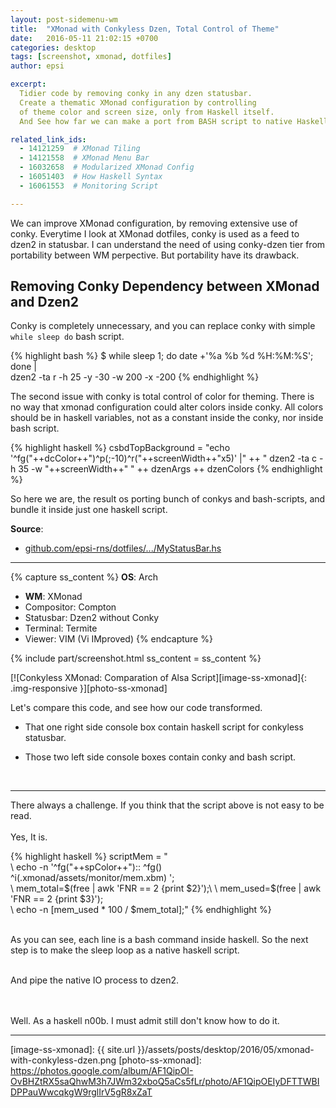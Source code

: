 ```yaml
---
layout: post-sidemenu-wm
title:  "XMonad with Conkyless Dzen, Total Control of Theme"
date:   2016-05-11 21:02:15 +0700
categories: desktop
tags: [screenshot, xmonad, dotfiles]
author: epsi

excerpt:
  Tidier code by removing conky in any dzen statusbar.
  Create a thematic XMonad configuration by controlling 
  of theme color and screen size, only from Haskell itself.
  And See how far we can make a port from BASH script to native Haskell.

related_link_ids: 
  - 14121259  # XMonad Tiling
  - 14121558  # XMonad Menu Bar
  - 16032658  # Modularized XMonad Config
  - 16051403  # How Haskell Syntax
  - 16061553  # Monitoring Script

---
```


We can improve XMonad configuration, by removing extensive use of conky.
Everytime I look at XMonad dotfiles, conky is used as a feed to dzen2 in statusbar. 
I can understand the need of using conky-dzen tier from portability between WM perpective.
But portability have its drawback.

## Removing Conky Dependency between XMonad and Dzen2

Conky is completely unnecessary,
and you can replace conky with simple <code>while sleep do</code> bash script.

{% highlight bash %}
 $ while sleep 1; do date +'%a %b %d %H:%M:%S'; done | \
   dzen2 -ta r -h 25 -y -30 -w 200 -x -200
{% endhighlight %}

The second issue with conky is total control of color for theming.
There is no way that xmonad configuration could alter colors inside conky.
All colors should be in haskell variables, 
not as a constant inside the conky, nor inside bash script.

{% highlight haskell %}
csbdTopBackground = "echo '^fg("++dcColor++")^p(;-10)^r("++screenWidth++"x5)' |"
    ++ " dzen2 -ta c -h 35 -w "++screenWidth++" "
    ++ dzenArgs ++ dzenColors
{% endhighlight %} 

So here we are, the result os porting bunch of conkys and bash-scripts,
and bundle it inside just one haskell script.

**Source**:<br/>
* [github.com/epsi-rns/dotfiles/.../MyStatusBar.hs][dotfiles-statusbar]

* * *

{% capture ss_content %}
<strong>OS</strong>: Arch<br/>
  + <strong>WM</strong>: XMonad<br/>
  + Compositor: Compton<br/>
  + Statusbar: Dzen2 without Conky<br/>
  + Terminal: Termite<br/>
  + Viewer: VIM (Vi IMproved)
{% endcapture %}

{% include part/screenshot.html ss_content = ss_content %}

[![Conkyless XMonad: Comparation of Alsa Script][image-ss-xmonad]{: .img-responsive }][photo-ss-xmonad]

Let's compare this code, and see how our code transformed.

* That one right side console box contain haskell script for conkyless statusbar.

* Those two left side console boxes contain conky and bash script.

<br/>

* * *

There always a challenge. 
If you think that the script above is not easy to be read. 
<br/><br/>
Yes, It is.
<br/>

{% highlight haskell %}
scriptMem = "\
 \  echo -n '^fg("++spColor++"):: ^fg()\
    \^i(.xmonad/assets/monitor/mem.xbm) ';\
 \  mem_total=$(free | awk 'FNR == 2 {print $2}');\
 \  mem_used=$(free | awk 'FNR == 2 {print $3}');\
 \  echo -n $[$mem_used * 100 / $mem_total];"
{% endhighlight %} 

<br/>
As you can see, each line is a bash command inside haskell.
So the next step is to make the sleep loop as a native haskell script.
<br/><br/>

And pipe the native IO process to dzen2.
<br><br><br/>

Well. As a haskell n00b. I must admit still don't know how to do it.

-- -- --



[//]: <> ( -- -- -- links below -- -- -- )

[dotfiles-statusbar]: https://gitlab.com/epsi-rns/dotfiles/blob/master/xmonad/xmonad-dzen-2/lib/MyStatusBar.hs
[image-ss-xmonad]: {{ site.url }}/assets/posts/desktop/2016/05/xmonad-with-conkyless-dzen.png
[photo-ss-xmonad]: https://photos.google.com/album/AF1QipOI-OvBHZtRX5saQhwM3h7JWm32xboQ5aCs5fLr/photo/AF1QipOEIyDFTTWBIDPPauWwcqkgW9rglIrV5gR8xZaT
